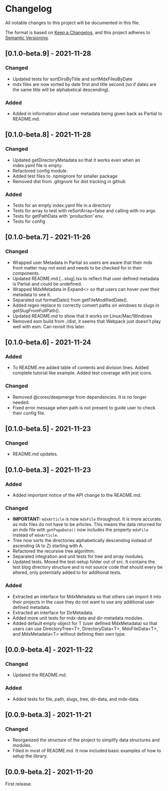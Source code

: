 # Changelog
All notable changes to this project will be documented in this file.

The format is based on [Keep a Changelog](https://keepachangelog.com/en/1.0.0/),
and this project adheres to [Semantic
Versioning](https://semver.org/spec/v2.0.0.html).

## [0.1.0-beta.9] - 2021-11-28
### Changed
- Updated tests for sortDirsByTitle and sortMdxFilesByDate
- mdx files are now sorted by date first and title second (so if dates are the
  same title will be alphabetical descending).

### Added
- Added in information about user metadata being given back as Partial to README.md.

## [0.1.0-beta.8] - 2021-11-28

### Changed
- Updated getDirectoryMetadata so that it works even when an index.yaml file is
  empty.
- Refactored config module.
- Added test files to .npmignore for smaller package
- Removed dist from .gitignore for dist tracking in github

### Added
- Tests for an empty index.yaml file in a directory
- Tests for array to test with reSortArray=false and calling with no args.
- Tests for getPathData with 'production' env.
- Tests for config

## [0.1.0-beta.7] - 2021-11-26
### Changed
- Wrapped user Metadata in Partial so users are aware that their mdx front
  matter may not exist and needs to be checked for in their components.
- Updated README.md [...slug].tsx to reflect that user defined metadata is
  Partial and could be undefined.
- Wrapped MdxMetadata in Expand<> so that users can hover over their metadata to
  see it.
- Separated out formatDate() from getFileModifiedDate().
- Added regex replace to correctly convert paths on windows to slugs in
  getSlugFromFullPath().
- Updated README.md to show that it works on Linux/Mac/Windows
- Removed esm build from ./dist, it seems that Webpack just doesn't play well
  with esm. Can revisit this later.


## [0.1.0-beta.6] - 2021-11-24
### Added
- To README.me added table of contents and division lines. Added complete
  tutorial like example. Added test coverage with jest icons.
### Changed
- Removed @corex/deepmerge from dependencies.  It is no longer needed.
- Fixed error message when path is not present to guide user to check their
  config file.

## [0.1.0-beta.5] - 2021-11-23
### Changed
- README.md updates.
## [0.1.0-beta.3] - 2021-11-23
### Added
- Added important notice of the API change to the README.md.

### Changed
- **IMPORTANT:** `mdxArticle` is now `mdxFile` throughout. It is more accurate,
  as mdx files do not have to be articles. This means the data returned for an
  mdx file with `getPageData()` now includes the property `mdxFile` instead of
  `mdxArticle`.
- Tree now sorts the directories alphabetically descending instead of ascending
  (A to Z) starting with A.
- Refactored the recursive tree algorithm.
- Separated integration and unit tests for tree and array modules.
- Updated tests. Moved the test-setup folder out of src. It contains the test
  blog directory structure and is not source code that should every be altered,
  only potentially added to for additional tests.
### Added
- Extracted an interface for MdxMetadata so that others can import it into
  their projects in the case they do not want to use any additional user defined
  metadata.
- Extracted an interface for DirMetadata.
- Added more unit tests for mdx-data and dir-metadata modules.
- Added default empty object for T (user defined MdxMetadata) so that users can
  use DirectoryTree\<T>, DirectoryData\<T>, MdxFileData\<T>, and MdxMetadata\<T>
  without defining their own type.

## [0.0.9-beta.4] - 2021-11-22
### Changed
- Updated the README.md.
### Added
- Added tests for file, path, slugs, tree, dir-data, and mdx-data.

## [0.0.9-beta.3] - 2021-11-21
### Changed
- Reorganized the structure of the project to simplify data structures and
  modules.
- Filled in most of README.md. It now included basic examples of how to setup
  the library.
## [0.0.9-beta.2] - 2021-11-20
First release.